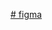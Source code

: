 [# figma](https://www.figma.com/make/dAUN1FZxFhx414rcIjW2Ba/Website-Design-Specifications?node-id=0-7&t=jGJuQCF5JcKF6XVL-1)

